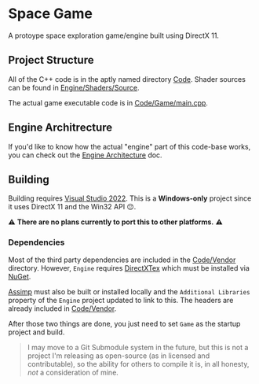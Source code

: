 ﻿# Space Game

A protoype space exploration game/engine built using DirectX 11.

## Project Structure

All of the C++ code is in the aptly named directory [Code](Code). Shader sources can be found in [Engine/Shaders/Source](Engine/Shaders/Source).

The actual game executable code is in [Code/Game/main.cpp](Code/Game/main.cpp).

## Engine Architrecture

If you'd like to know how the actual "engine" part of this code-base works, you can check out the [Engine Architecture](Docs/Engine-Architecture.md) doc.

## Building

Building requires [Visual Studio 2022](https://visualstudio.microsoft.com/vs/). This is a **Windows-only** project since it uses DirectX 11 and the Win32 API 😔.

⚠️ **There are no plans currently to port this to other platforms.** ⚠️

### Dependencies

Most of the third party dependencies are included in the [Code/Vendor](Code/Vendor) directory.
However, `Engine` requires [DirectXTex](https://github.com/microsoft/DirectXTex) which must be installed via [NuGet](https://www.nuget.org/).

[Assimp](https://github.com/assimp/assimp) must also be built or installed locally and the `Additional Libraries` property of the `Engine` project updated to link to this. The headers
are already included in [Code/Vendor](Code/Vendor).

After those two things are done, you just need to set `Game` as the startup project and build.

> I may move to a Git Submodule system in the future, but this is not a project I'm releasing as open-source (as in licensed and contributable), so the ability for others to compile it is, in all honesty, *not* a consideration of mine.